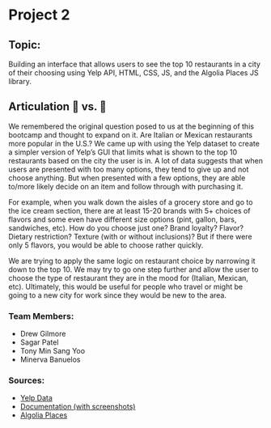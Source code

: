 # Project 2

## Topic: 
Building an interface that allows users to see the top 10 restaurants in a city of their choosing using Yelp API, HTML, CSS, JS, and the Algolia Places JS library.

## Articulation :pizza: vs. :taco:

We remembered the original question posed to us at the beginning of this bootcamp and thought to expand on it. Are Italian or Mexican restaurants more popular in the U.S.? We came up with using the Yelp dataset to create a simpler version of Yelp’s GUI that limits what is shown to the top 10 restaurants based on the city the user is in. A lot of data suggests that when users are presented with too many options, they tend to give up and not choose anything. But when presented with a few options, they are able to/more likely decide on an item and follow through with purchasing it.

For example, when you walk down the aisles of a grocery store and go to the ice cream section, there are at least 15-20 brands with 5+ choices of flavors and some even have different size options (pint, gallon, bars, sandwiches, etc). How do you choose just one? Brand loyalty? Flavor? Dietary restriction? Texture (with or without inclusions)? But if there were only 5 flavors, you would be able to choose rather quickly. 
 
We are trying to apply the same logic on restaurant choice by narrowing it down to the top 10. We may try to go one step further and allow the user to choose the type of restaurant they are in the mood for (Italian, Mexican, etc). Ultimately, this would be useful for people who travel or might be going to a new city for work since they would be new to the area.


### Team Members: 
* Drew Gilmore
* Sagar Patel
* Tony Min Sang Yoo
* Minerva Banuelos

### Sources:
* [Yelp Data](https://www.yelp.com/dataset/)
* [Documentation (with screenshots)](https://www.yelp.com/dataset/documentation/main)
* [Algolia Places](https://community.algolia.com/places/)

